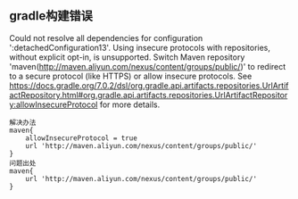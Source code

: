 ## gradle构建错误 
Could not resolve all dependencies for configuration ':detachedConfiguration13'.
Using insecure protocols with repositories, without explicit opt-in, is unsupported. Switch Maven repository 'maven(http://maven.aliyun.com/nexus/content/groups/public/)' to redirect to a secure protocol (like HTTPS) or allow insecure protocols. See https://docs.gradle.org/7.0.2/dsl/org.gradle.api.artifacts.repositories.UrlArtifactRepository.html#org.gradle.api.artifacts.repositories.UrlArtifactRepository:allowInsecureProtocol for more details. 


    解决办法
    maven{
        allowInsecureProtocol = true
        url 'http://maven.aliyun.com/nexus/content/groups/public/'
    }
    问题出处
    maven{
        url 'http://maven.aliyun.com/nexus/content/groups/public/'
    }